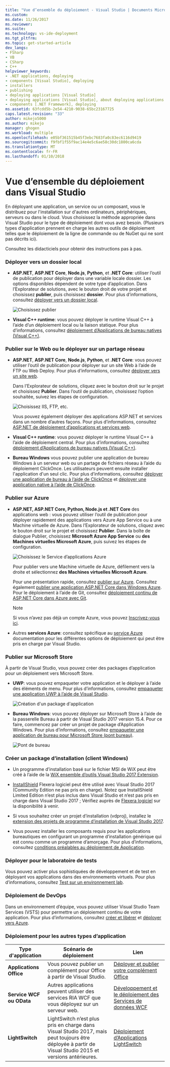 ```yaml
---
title: "Vue d’ensemble du déploiement - Visual Studio | Documents Microsoft"
ms.custom: 
ms.date: 11/26/2017
ms.reviewer: 
ms.suite: 
ms.technology: vs-ide-deployment
ms.tgt_pltfrm: 
ms.topic: get-started-article
dev_langs:
- FSharp
- VB
- CSharp
- C++
helpviewer_keywords:
- .NET applications, deploying
- components [Visual Studio], deploying
- installers
- publishing
- deploying applications [Visual Studio]
- deploying applications [Visual Studio], about deploying applications
- components [.NET Framework], deploying
ms.assetid: 63fcdd5b-2e54-4210-9038-65bc23167725
caps.latest.revision: "33"
author: mikejo5000
ms.author: mikejo
manager: ghogen
ms.workload: multiple
ms.openlocfilehash: e05bf361515b45f3ebc7683fa0c83ec6116d9419
ms.sourcegitcommit: f9fbf1f55f9ac14e4e5c6ae58c30dc1800ca6cda
ms.translationtype: MT
ms.contentlocale: fr-FR
ms.lasthandoff: 01/10/2018
---
```

# <a name="deployment-overview-in-visual-studio"></a>Vue d’ensemble du déploiement dans Visual Studio

En déployant une application, un service ou un composant, vous le distribuez pour l'installation sur d'autres ordinateurs, périphériques, serveurs ou dans le cloud. Vous choisissez la méthode appropriée dans Visual Studio pour le type de déploiement dont vous avez besoin. (Plusieurs types d’application prennent en charge les autres outils de déploiement telles que le déploiement de la ligne de commande ou de NuGet qui ne sont pas décrits ici).

Consultez les didacticiels pour obtenir des instructions pas à pas.

### <a name="deploy-to-local-folder"></a>Déployer vers un dossier local

- **ASP.NET**, **ASP.NET Core**, **Node.js**, **Python**, et **.NET Core**: utiliser l’outil de publication pour déployer dans une variable locale dossier. Les options disponibles dépendent de votre type d’application. Dans l’Explorateur de solutions, avec le bouton droit de votre projet et choisissez **publier**, puis choisissez **dossier**. Pour plus d’informations, consultez [déployer vers un dossier local](quickstart-deploy-to-local-folder.md).

    ![Choisissez publier](../deployment/media/quickstart-publish.png)

- **Visual C++ runtime**: vous pouvez déployer le runtime Visual C++ à l’aide d’un déploiement local ou la liaison statique. Pour plus d’informations, consultez [déploiement d’Applications de bureau natives (Visual C++)](/cpp/ide/deploying-native-desktop-applications-visual-cpp). 

### <a name="publish-to-web-or-deploy-to-network-share"></a>Publier sur le Web ou le déployer sur un partage réseau

- **ASP.NET**, **ASP.NET Core**, **Node.js**, **Python**, et **.NET Core**: vous pouvez utiliser l’outil de publication pour déployer sur un site Web à l’aide de FTP ou Web Deploy. Pour plus d’informations, consultez [déployer vers un site web](quickstart-deploy-to-a-web-site.md).

    Dans l’Explorateur de solutions, cliquez avec le bouton droit sur le projet et choisissez **Publier**. Dans l’outil de publication, choisissez l’option souhaitée, suivez les étapes de configuration.

    ![Choisissez IIS, FTP, etc.](../deployment/media/quickstart-publish-iis-ftp.png)

    Vous pouvez également déployer des applications ASP.NET et services dans un nombre d’autres façons. Pour plus d’informations, consultez [ASP.NET de déploiement d’applications et services web](http://www.asp.net/aspnet/overview/deployment).

- **Visual C++ runtime**: vous pouvez déployer le runtime Visual C++ à l’aide de déploiement central. Pour plus d’informations, consultez [déploiement d’Applications de bureau natives (Visual C++)](/cpp/ide/deploying-native-desktop-applications-visual-cpp). 

- **Bureau Windows** vous pouvez publier une application de bureau Windows à un serveur web ou un partage de fichiers réseau à l’aide du déploiement ClickOnce. Les utilisateurs peuvent ensuite installer l'application d'un seul clic. Pour plus d’informations, consultez [déployer une application de bureau à l’aide de ClickOnce](how-to-publish-a-clickonce-application-using-the-publish-wizard.md) et [déployer une application native à l’aide de ClickOnce](/cpp/ide/clickonce-deployment-for-visual-cpp-applications).

### <a name="publish-to-azure"></a>Publier sur Azure

- **ASP.NET, ASP.NET Core, Python, Node.js et .NET Core** des applications web : vous pouvez utiliser l’outil de publication pour déployer rapidement des applications vers Azure App Service ou à une Machine virtuelle de Azure. Dans l’Explorateur de solutions, cliquez avec le bouton droit sur le projet et choisissez **Publier**. Dans la boîte de dialogue Publier, choisissez **Microsoft Azure App Service** ou **des Machines virtuelles Microsoft Azure**, puis suivez les étapes de configuration.

    ![Choisissez le Service d’applications Azure](../deployment/media/quickstart-publish-azure.png "choisissez Azure App Service")

    Pour publier vers une Machine virtuelle de Azure, défilement vers la droite et sélectionnez **des Machines virtuelles Microsoft Azure**.

    Pour une présentation rapide, consultez [publier sur Azure](quickstart-deploy-to-azure.md). Consultez également [publier une application ASP.NET Core dans Windows Azure](/aspnet/core/tutorials/publish-to-azure-webapp-using-vs). Pour le déploiement à l’aide de Git, consultez [déploiement continu de ASP.NET Core dans Azure avec Git](/aspnet/core/publishing/azure-continuous-deployment).

    > [!NOTE]
    > Si vous n’avez pas déjà un compte Azure, vous pouvez [Inscrivez-vous ici](https://azure.microsoft.com/free/?ref=microsoft.com&utm_source=microsoft.com&utm_medium=doc&utm_campaign=visualstudio).

- Autres **services Azure**: consultez spécifique au [service Azure](/azure/#pivot=products) documentation pour les différentes options de déploiement qui peut être pris en charge par Visual Studio.

### <a name="publish-to-microsoft-store"></a>Publier sur Microsoft Store

À partir de Visual Studio, vous pouvez créer des packages d’application pour un déploiement vers Microsoft Store.

- **UWP**: vous pouvez empaqueter votre application et le déployer à l’aide des éléments de menu. Pour plus d’informations, consultez [empaqueter une application UWP à l’aide de Visual Studio](/windows/uwp/packaging/packaging-uwp-apps).

    ![Création d'un package d'application](../deployment/media/feature-tour-create-app-package.jpg)

- **Bureau Windows**: vous pouvez déployer sur Microsoft Store à l’aide de la passerelle Bureau à partir de Visual Studio 2017 version 15.4. Pour ce faire, commencez par créer un projet de package d’Application Windows. Pour plus d’informations, consultez [empaqueter une application de bureau pour Microsoft Store (pont bureau)](/windows/uwp/porting/desktop-to-uwp-packaging-dot-net).

    ![Pont de bureau](../deployment/media/feature-tour-desktop-bridge.png)

### <a name="create-an-installer-package-windows-client"></a>Créer un package d’installation (client Windows)

- Un programme d’installation basé sur le fichier MSI de WiX peut être créé à l’aide de la [WiX ensemble d’outils Visual Studio 2017 Extension](https://marketplace.visualstudio.com/items?itemName=RobMensching.WixToolsetVisualStudio2017Extension).

- [InstallShield](https://www.flexerasoftware.com/producer/products/software-installation/installshield-software-installer/tab/requirements) Flexera logiciel peut être utilisé avec Visual Studio 2017 (Community Edition ne pas pris en charge). Notez que InstallShield Limited Edition n’est plus inclus dans Visual Studio et n’est pas pris en charge dans Visual Studio 2017 ; Vérifiez auprès de [Flexera logiciel](http://learn.flexerasoftware.com/content/IS-EVAL-InstallShield-Limited-Edition-Visual-Studio) sur la disponibilité à venir.

- Si vous souhaitez créer un projet d’installation (vdproj), installez le [extension des projets de programme d’installation de Visual Studio 2017](https://marketplace.visualstudio.com/items?itemName=VisualStudioProductTeam.MicrosoftVisualStudio2017InstallerProjects#overview).

- Vous pouvez installer les composants requis pour les applications bureautiques en configurant un programme d’installation générique qui est connu comme un programme d’amorçage. Pour plus d’informations, consultez [conditions préalables au déploiement de Application](../deployment/application-deployment-prerequisites.md).

### <a name="deploy-to-test-lab"></a>Déployer pour le laboratoire de tests

Vous pouvez activer plus sophistiquées de développement et de test en déployant vos applications dans des environnements virtuels. Pour plus d’informations, consultez [Test sur un environnement lab](../test/lab-management/using-a-lab-environment-for-your-application-lifecycle.md).

### <a name="devops-deployment"></a>Déploiement de DevOps

Dans un environnement d’équipe, vous pouvez utiliser Visual Studio Team Services (VSTS) pour permettre un déploiement continu de votre application. Pour plus d’informations, consultez [créer et libérer](/vsts/build-release/index) et [déployer vers Azure](/vsts/deploy-azure/index).

### <a name="deployment-for-other-app-types"></a>Déploiement pour les autres types d’application

| Type d'application | Scénario de déploiement | Lien |
| --- | --- | --- |
| **Applications Office** | Vous pouvez publier un complément pour Office à partir de Visual Studio. | [Déployer et publier votre complément Office](https://dev.office.com/docs/add-ins/publish/publish) |
| **Service WCF ou OData**  | Autres applications peuvent utiliser des services RIA WCF que vous déployez sur un serveur web. | [Développement et le déploiement des Services de données WCF](/dotnet/framework/data/wcf/developing-and-deploying-wcf-data-services) |
| **LightSwitch** | LightSwitch n’est plus pris en charge dans Visual Studio 2017, mais peut toujours être déployée à partir de Visual Studio 2015 et versions antérieures. | [Déploiement d’Applications LightSwitch](http://msdn.microsoft.com/Library/4818d933-295c-4ecc-9148-7ad9ca28dcdb) | 

